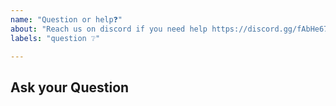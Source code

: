 ```yaml
--- 
name: "Question or help❓"
about: "Reach us on discord if you need help https://discord.gg/fAbHe67"
labels: "question ❔"

---
```


## Ask your Question

<!-- Ask your question -->
